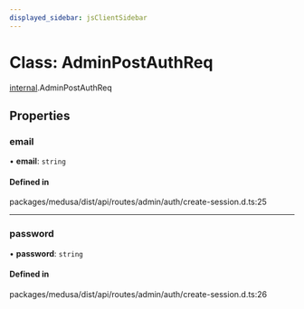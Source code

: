 ```yaml
---
displayed_sidebar: jsClientSidebar
---
```


# Class: AdminPostAuthReq

[internal](../modules/internal.md).AdminPostAuthReq

## Properties

### email

• **email**: `string`

#### Defined in

packages/medusa/dist/api/routes/admin/auth/create-session.d.ts:25

___

### password

• **password**: `string`

#### Defined in

packages/medusa/dist/api/routes/admin/auth/create-session.d.ts:26
